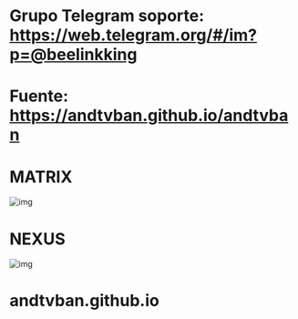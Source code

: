 # Grupo Telegram soporte: https://web.telegram.org/#/im?p=@beelinkking
# Fuente: https://andtvban.github.io/andtvban

# MATRIX
![img](https://i.imgur.com/PfZUhyc.png)

# NEXUS
![img](https://i.imgur.com/cmvc0gK.png)
# andtvban.github.io

